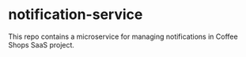 # notification-service
This repo contains a microservice for managing notifications in Coffee Shops SaaS project.
